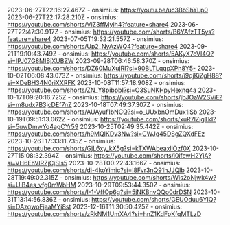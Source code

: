 2023-06-27T22:16:27.467Z - onsimius: https://youtu.be/uc3BbShYLp0
2023-06-27T22:17:28.210Z - onsimius: https://youtube.com/shorts/ViZ3ffMyih4?feature=share4
2023-06-27T22:47:30.917Z - onsimius: https://youtube.com/shorts/B6YAfzTT5ys?feature=share4
2023-07-05T19:32:21.557Z - onsimius: https://youtube.com/shorts/Up2_NyAzWQ4?feature=share4
2023-09-21T19:10:43.749Z - onsimius: https://youtube.com/shorts/5AKyX7oVl4Q?si=lPJ07G8MIBjXUBZW
2023-09-28T06:46:58.370Z - onsimius: https://youtube.com/shorts/DZ60MuXujRI?si=90BLTLqqpXPh8Y5-
2023-10-02T06:08:43.073Z - onsimius: https://youtube.com/shorts/i9qjKiZgH88?si=XDeBH34N0riXXRFK
2023-10-08T11:57:18.908Z - onsimius: https://youtube.com/shorts/ZN_Y8pibpbI?si=O3SuNKHpyHexnq4a
2023-10-17T09:20:16.725Z - onsimius: https://youtube.com/shorts/jbJOaW2SViE?si=m8udx7B3jcDEf7nZ
2023-10-18T07:49:37.307Z - onsimius: https://youtube.com/shorts/AUAyuf1bNCQ?si=o_UUxbnOmDux1iSb
2023-10-19T09:51:13.062Z - onsimius: https://youtube.com/shorts/xuR7lZigTkI?si=5uwDmwYq4agCYr59
2023-10-25T02:49:35.442Z - onsimius: https://youtube.com/shorts/h9MQIKDv3Nw?si=CWJq45DSgZQXdFEz
2023-10-26T17:33:11.735Z - onsimius: https://youtube.com/shorts/GjL6xy_kX5g?si=kTXWAbeaxllOzf0X
2023-10-27T15:08:32.394Z - onsimius: https://youtube.com/shorts/i0ifcwH2YjA?si=VH6EhVlRZjCjSIs5
2023-10-28T00:22:43.166Z - onsimius: https://youtube.com/shorts/di-4koYimic?si=l8Fvr3nQ91hJJQIb
2023-10-28T19:49:02.315Z - onsimius: https://youtube.com/shorts/Wis2oNjwk4w?si=UiB4es_vfg0mWbHM
2023-10-29T09:53:44.350Z - onsimius: https://youtube.com/shorts/I-1-VffOp6g?si=5jNKBnvQQo0drDSN
2023-10-31T13:14:56.836Z - onsimius: https://youtube.com/shorts/GEUOduu6YIQ?si=DAzgwoFjaaMYj8st
2023-12-16T11:30:50.425Z - onsimius: https://youtube.com/shorts/zRkNM1UmXA4?si=hnZ1KdFpKfqMTLzD